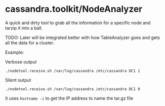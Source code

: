 # cassandra.toolkit/NodeAnalyzer
A quick and dirty tool to grab all the information for a specific node and tarzip it into a ball. 

TODO: Later will be integrated better with how TableAnalyzer goes and gets all the data for a cluster. 

Example:

Verbose output 

```
./nodetool.receive.sh /var/log/cassandra /etc/cassandra DC1 1
```

Silent output 

```
./nodetool.receive.sh /var/log/cassandra /etc/cassandra DC1 0
```

It uses `hostname -i` to get the IP address to name the tar.gz file